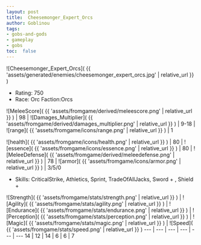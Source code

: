 ```yaml
---
layout: post
title:  Cheesemonger_Expert_Orcs
author: Goblinou
tags:
- gobs-and-gods
- gameplay
- gobs
toc:  false
---
```


![Cheesemonger_Expert_Orcs]( {{ 'assets/generated/enemies/cheesemonger_expert_orcs.jpg' | relative_url }} )
- Rating: 750
- Race: Orc  Faction:Orcs

![MeleeScore]( {{ 'assets/fromgame/derived/meleescore.png' | relative_url }} ) | 98 | ![Damages_Multiplier]( {{ 'assets/fromgame/derived/damages_multiplier.png' | relative_url }} ) | 9-18 | ![range]( {{ 'assets/fromgame/icons/range.png' | relative_url }} ) | 1


![health]( {{ 'assets/fromgame/icons/health.png' | relative_url }} ) | 80 | ![essence]( {{ 'assets/fromgame/icons/essence.png' | relative_url }} ) | 80 | ![MeleeDefense]( {{ 'assets/fromgame/derived/meleedefense.png' | relative_url }} ) | 78 | ![armor]( {{ 'assets/fromgame/icons/armor.png' | relative_url }} ) | 3/5/0

* Skills: CriticalStrike, Athletics, Sprint, TradeOfAllJacks, Sword + , Shield + 

![Strength]( {{ 'assets/fromgame/stats/strength.png' | relative_url }} ) | ![Agility]( {{ 'assets/fromgame/stats/agility.png' | relative_url }} ) | ![Endurance]( {{ 'assets/fromgame/stats/endurance.png' | relative_url }} ) | ![Perception]( {{ 'assets/fromgame/stats/perception.png' | relative_url }} ) | ![Magic]( {{ 'assets/fromgame/stats/magic.png' | relative_url }} ) | ![Speed]( {{ 'assets/fromgame/stats/speed.png' | relative_url }} )
--- | --- | --- | --- | --- | ---
14 | 12 | 14 | 6 | 6 | 7
